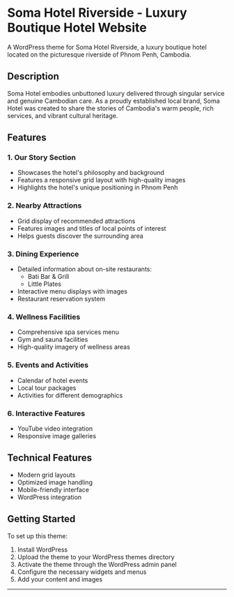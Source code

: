 # Soma Hotel Riverside - Luxury Boutique Hotel Website

A WordPress theme for Soma Hotel Riverside, a luxury boutique hotel located on the picturesque riverside of Phnom Penh, Cambodia.

## Description

Soma Hotel embodies unbuttoned luxury delivered through singular service and genuine Cambodian care. As a proudly established local brand, Soma Hotel was created to share the stories of Cambodia's warm people, rich services, and vibrant cultural heritage.

## Features

### 1. Our Story Section
- Showcases the hotel's philosophy and background
- Features a responsive grid layout with high-quality images
- Highlights the hotel's unique positioning in Phnom Penh

### 2. Nearby Attractions
- Grid display of recommended attractions
- Features images and titles of local points of interest
- Helps guests discover the surrounding area

### 3. Dining Experience
- Detailed information about on-site restaurants:
  - Bati Bar & Grill
  - Little Plates
- Interactive menu displays with images
- Restaurant reservation system

### 4. Wellness Facilities
- Comprehensive spa services menu
- Gym and sauna facilities
- High-quality imagery of wellness areas

### 5. Events and Activities
- Calendar of hotel events
- Local tour packages
- Activities for different demographics

### 6. Interactive Features
- YouTube video integration
- Responsive image galleries

## Technical Features
- Modern grid layouts
- Optimized image handling
- Mobile-friendly interface
- WordPress integration

## Getting Started

To set up this theme:

1. Install WordPress
2. Upload the theme to your WordPress themes directory
3. Activate the theme through the WordPress admin panel
4. Configure the necessary widgets and menus
5. Add your content and images

---